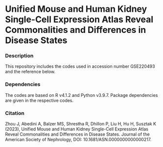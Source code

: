 # Unified Mouse and Human Kidney Single-Cell Expression Atlas Reveal Commonalities and Differences in Disease States

### Description
This repository includes the codes used in accession number GSE220493 and the reference below.

### Dependencies
The codes are based on R v4.1.2 and Python v3.9.7. Package dependencies are given in the respective codes.

### Citation
Zhou J, Abedini A, Balzer MS, Shrestha R, Dhillon P, Liu H, Hu H, Susztak K (2023), Unified Mouse and Human Kidney Single-Cell Expression Atlas Reveal Commonalities and Differences in Disease States. Journal of the American Society of Nephrology, DOI: 10.1681/ASN.0000000000000217.
